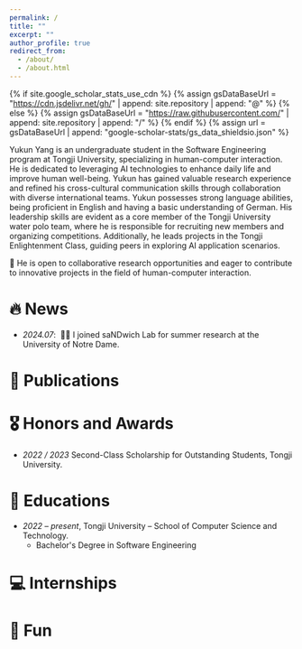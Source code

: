 ```yaml
---
permalink: /
title: ""
excerpt: ""
author_profile: true
redirect_from: 
  - /about/
  - /about.html
---
```


{% if site.google_scholar_stats_use_cdn %}
{% assign gsDataBaseUrl = "https://cdn.jsdelivr.net/gh/" | append: site.repository | append: "@" %}
{% else %}
{% assign gsDataBaseUrl = "https://raw.githubusercontent.com/" | append: site.repository | append: "/" %}
{% endif %}
{% assign url = gsDataBaseUrl | append: "google-scholar-stats/gs_data_shieldsio.json" %}

<span class='anchor' id='about-me'></span>

Yukun Yang is an undergraduate student in the Software Engineering program at Tongji University, specializing in human-computer interaction. He is dedicated to leveraging AI technologies to enhance daily life and improve human well-being. Yukun has gained valuable research experience and refined his cross-cultural communication skills through collaboration with diverse international teams. Yukun possesses strong language abilities, being proficient in English and having a basic understanding of German. His leadership skills are evident as a core member of the Tongji University water polo team, where he is responsible for recruiting new members and organizing competitions. Additionally, he leads projects in the Tongji Enlightenment Class, guiding peers in exploring AI application scenarios.

📢 He is open to collaborative research opportunities and eager to contribute to innovative projects in the field of human-computer interaction.

<!-- My research interest includes human-computer interaction. I have published more than 100 papers at the top international AI conferences with total <a href='https://scholar.google.com/citations?user=DhtAFkwAAAAJ'>google scholar citations <strong><span id='total_cit'>260000+</span></strong></a> (You can also use google scholar badge <a href='https://scholar.google.com/citations?user=DhtAFkwAAAAJ'><img src="https://img.shields.io/endpoint?url={{ url | url_encode }}&logo=Google%20Scholar&labelColor=f6f6f6&color=9cf&style=flat&label=citations"></a>). -->


# 🔥 News
- *2024.07*: &nbsp;🎉🎉 I joined saNDwich Lab for summer research at the University of Notre Dame.

# 📝 Publications 

<!-- <div class='paper-box'><div class='paper-box-image'><div><div class="badge">CHI 2025</div><img src='../images/mocha.png' alt="sym" width="100%"></div></div>
<div class='paper-box-text' markdown="1">

[Supporting Co-Adaptive Machine Teaching through Human Concept Learning and Cognitive Theories](../images/mocha.png)

Simret Araya Gebreegziabher, **Yukun Yang**, Elena L. Glassman, Toby Jia-Jun Li

 [**Project**](https://scholar.google.com/citations?view_op=view_citation&hl=zh-CN&user=DhtAFkwAAAAJ&citation_for_view=DhtAFkwAAAAJ:ALROH1vI_8AC) <strong><span class='show_paper_citations' data='DhtAFkwAAAAJ:ALROH1vI_8AC'></span></strong> 
- Submitted to CHI 25', under review
</div>
</div>

- [Supporting Co-Adaptive Machine Teaching through Human Concept Learning and Cognitive Theories](https://arxiv.org/abs/2409.16561), Simret Araya Gebreegziabher, Yukun Yang, Elena L. Glassman, Toby Jia-Jun Li, **CHI 2025**  -->
  
# 🎖 Honors and Awards
- *2022 / 2023* Second-Class Scholarship for Outstanding Students, Tongji University. 

# 📖 Educations
- *2022 – present*, Tongji University – School of Computer Science and Technology. 
  - Bachelor's Degree in Software Engineering

<!-- # 💬 Invited Talks -->
<!-- - *2021.06*, Lorem ipsum dolor sit amet, consectetur adipiscing elit. Vivamus ornare aliquet ipsum, ac tempus justo dapibus sit amet. 
- *2021.03*, Lorem ipsum dolor sit amet, consectetur adipiscing elit. Vivamus ornare aliquet ipsum, ac tempus justo dapibus sit amet.  \| [\[video\]](https://github.com/) -->

# 💻 Internships
<!-- - *2019.05 - 2020.02*, [Lorem](https://github.com/), China. -->

# 🤽‍ Fun


